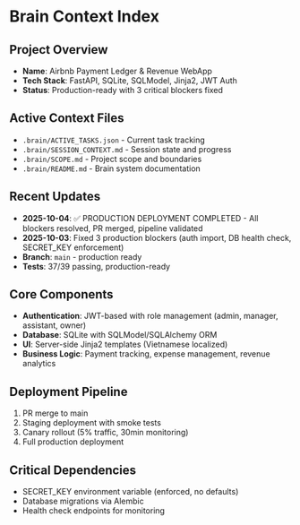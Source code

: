 # Brain Context Index

## Project Overview
- **Name**: Airbnb Payment Ledger & Revenue WebApp
- **Tech Stack**: FastAPI, SQLite, SQLModel, Jinja2, JWT Auth
- **Status**: Production-ready with 3 critical blockers fixed

## Active Context Files
- `.brain/ACTIVE_TASKS.json` - Current task tracking
- `.brain/SESSION_CONTEXT.md` - Session state and progress
- `.brain/SCOPE.md` - Project scope and boundaries
- `.brain/README.md` - Brain system documentation

## Recent Updates
- **2025-10-04**: ✅ PRODUCTION DEPLOYMENT COMPLETED - All blockers resolved, PR merged, pipeline validated
- **2025-10-03**: Fixed 3 production blockers (auth import, DB health check, SECRET_KEY enforcement)
- **Branch**: `main` - production ready
- **Tests**: 37/39 passing, production-ready

## Core Components
- **Authentication**: JWT-based with role management (admin, manager, assistant, owner)
- **Database**: SQLite with SQLModel/SQLAlchemy ORM
- **UI**: Server-side Jinja2 templates (Vietnamese localized)
- **Business Logic**: Payment tracking, expense management, revenue analytics

## Deployment Pipeline
1. PR merge to main
2. Staging deployment with smoke tests
3. Canary rollout (5% traffic, 30min monitoring)
4. Full production deployment

## Critical Dependencies
- SECRET_KEY environment variable (enforced, no defaults)
- Database migrations via Alembic
- Health check endpoints for monitoring